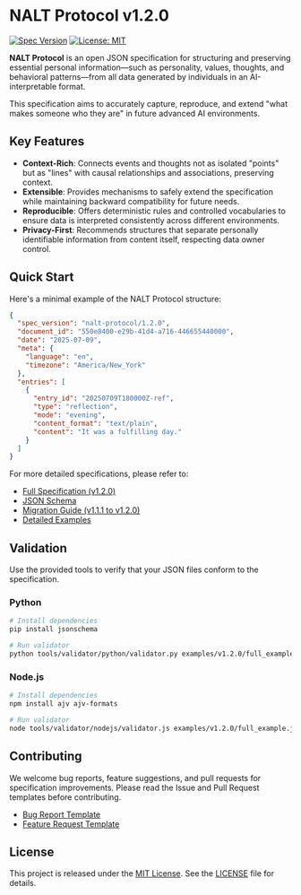 # NALT Protocol v1.2.0

[![Spec Version](https://img.shields.io/badge/spec-v1.2.0-blue.svg)](spec/v1.2.0.md)
[![License: MIT](https://img.shields.io/badge/License-MIT-yellow.svg)](LICENSE)

**NALT Protocol** is an open JSON specification for structuring and preserving essential personal information—such as personality, values, thoughts, and behavioral patterns—from all data generated by individuals in an AI-interpretable format.

This specification aims to accurately capture, reproduce, and extend "what makes someone who they are" in future advanced AI environments.

## Key Features

* **Context-Rich**: Connects events and thoughts not as isolated "points" but as "lines" with causal relationships and associations, preserving context.
* **Extensible**: Provides mechanisms to safely extend the specification while maintaining backward compatibility for future needs.
* **Reproducible**: Offers deterministic rules and controlled vocabularies to ensure data is interpreted consistently across different environments.
* **Privacy-First**: Recommends structures that separate personally identifiable information from content itself, respecting data owner control.

## Quick Start

Here's a minimal example of the NALT Protocol structure:

```json
{
  "spec_version": "nalt-protocol/1.2.0",
  "document_id": "550e8400-e29b-41d4-a716-446655440000",
  "date": "2025-07-09",
  "meta": {
    "language": "en",
    "timezone": "America/New_York"
  },
  "entries": [
    {
      "entry_id": "20250709T180000Z-ref",
      "type": "reflection",
      "mode": "evening",
      "content_format": "text/plain",
      "content": "It was a fulfilling day."
    }
  ]
}
```

For more detailed specifications, please refer to:

* [Full Specification (v1.2.0)](spec/v1.2.0.md)
* [JSON Schema](schema/v1.2.0/schema.json)
* [Migration Guide (v1.1.1 to v1.2.0)](docs/migration/v1.1.1_to_v1.2.0.md)
* [Detailed Examples](examples/v1.2.0/full_example.json)

## Validation

Use the provided tools to verify that your JSON files conform to the specification.

### Python

```bash
# Install dependencies
pip install jsonschema

# Run validator
python tools/validator/python/validator.py examples/v1.2.0/full_example.json
```

### Node.js

```bash
# Install dependencies
npm install ajv ajv-formats

# Run validator
node tools/validator/nodejs/validator.js examples/v1.2.0/full_example.json
```

## Contributing

We welcome bug reports, feature suggestions, and pull requests for specification improvements. Please read the Issue and Pull Request templates before contributing.

* [Bug Report Template](.github/ISSUE_TEMPLATE/bug_report.md)
* [Feature Request Template](.github/ISSUE_TEMPLATE/feature_request.md)

## License

This project is released under the [MIT License](LICENSE).
See the [LICENSE](LICENSE) file for details.